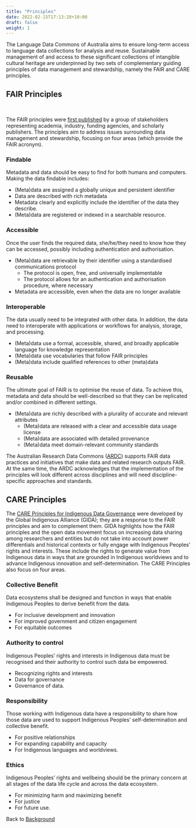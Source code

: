 ```yaml
---
title: "Principles"
date: 2022-02-15T17:13:28+10:00
draft: false
weight: 1
---
```


The Language Data Commons of Australia aims to ensure long-term access to language data collections for analysis and reuse. Sustainable management of and access to these significant collections of intangible cultural heritage are underpinned by two sets of complementary guiding principles of data management and stewardship, namely the FAIR and CARE principles.
<br />

## FAIR Principles

<br />

The FAIR principles were [first published](https://www.nature.com/articles/sdata201618) by a group of stakeholders representing academia, industry, funding agencies, and scholarly publishers. The principles aim to address issues surrounding data management and stewardship, focusing on four areas (which provide the FAIR acronym).
<br />

### Findable

Metadata and data should be easy to find for both humans and computers. Making the data findable includes:

- (Meta)data are assigned a globally unique and persistent identifier
- Data are described with rich metadata
- Metadata clearly and explicitly include the identifier of the data they
  describe.
- (Meta)data are registered or indexed in a searchable resource.
  <br />

### Accessible

Once the user finds the required data, she/he/they need to know how they can be accessed, possibly including authentication and authorisation.

- (Meta)data are retrievable by their identifier using a standardised communications protocol
  - The protocol is open, free, and universally implementable
  - The protocol allows for an authentication and authorisation procedure, where necessary
- Metadata are accessible, even when the data are no longer available
  <br />

### Interoperable

The data usually need to be integrated with other data. In addition, the data need to interoperate with applications or workflows for analysis, storage, and processing.

- (Meta)data use a formal, accessible, shared, and broadly applicable language for knowledge representation
- (Meta)data use vocabularies that follow FAIR principles
- (Meta)data include qualified references to other (meta)data
  <br />

### Reusable

The ultimate goal of FAIR is to optimise the reuse of data. To achieve this, metadata and data should be well-described so that they can be replicated and/or combined in different settings.

- (Meta)data are richly described with a plurality of accurate and relevant attributes
  - (Meta)data are released with a clear and accessible data usage license
  - (Meta)data are associated with detailed provenance
  - (Meta)data meet domain-relevant community standards
    <br />

The Australian Research Data Commons ([ARDC](https://ardc.edu.au/)) supports FAIR data practices and initiatives that make data and related research outputs FAIR. At the same time, the ARDC acknowledges that the implementation of the principles will look different across disciplines and will need discipline-specific approaches and standards.

## CARE Principles

The [CARE Principles for Indigenous Data Governance](https://www.gida-global.org/care) were developed by the Global Indigenous Alliance (GIDA); they are a response to the FAIR principles and aim to complement them. GIDA highlights how the FAIR principles and the open data movement focus on increasing data sharing among researchers and entities but do not take into account power differentials and historical contexts or fully engage with Indigenous Peoples’ rights and interests. These include the rights to generate value from Indigenous data in ways that are grounded in Indigenous worldviews and to advance Indigenous innovation and self-determination. The CARE Principles also focus on four areas.
<br />

### Collective Benefit

Data ecosystems shall be designed and function in ways that enable Indigenous Peoples to derive benefit from the data.

- For inclusive development and innovation
- For improved government and citizen engagement
- For equitable outcomes
  <br />

### Authority to control

Indigenous Peoples’ rights and interests in Indigenous data must be recognised and their authority to control such data be empowered.

- Recognizing rights and interests
- Data for governance
- Governance of data.
  <br />

### Responsibility

Those working with Indigenous data have a responsibility to share how those data are used to support Indigenous Peoples’ self-determination and collective benefit.

- For positive relationships
- For expanding capability and capacity
- For Indigenous languages and worldviews.
  <br />

### Ethics

Indigenous Peoples’ rights and wellbeing should be the primary concern at all stages of the data life cycle and across the data ecosystem.

- For minimizing harm and maximizing benefit
- For justice
- For future use.

Back to [Background](/background/information/)
